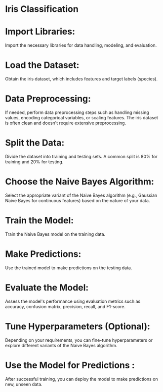 # Iris Classification

# Import Libraries:
Import the necessary libraries for data handling, modeling, and evaluation.
# Load the Dataset:
Obtain the iris dataset, which includes features and target labels (species).
# Data Preprocessing:
If needed, perform data preprocessing steps such as handling missing values, encoding categorical variables, or scaling features. The iris dataset is often clean and doesn't require extensive preprocessing.
# Split the Data:
Divide the dataset into training and testing sets. A common split is 80% for training and 20% for testing.
# Choose the Naive Bayes Algorithm:
Select the appropriate variant of the Naive Bayes algorithm (e.g., Gaussian Naive Bayes for continuous features) based on the nature of your data.
# Train the Model:
Train the Naive Bayes model on the training data.
# Make Predictions:
Use the trained model to make predictions on the testing data.
# Evaluate the Model:
Assess the model's performance using evaluation metrics such as accuracy, confusion matrix, precision, recall, and F1-score.
# Tune Hyperparameters (Optional):
Depending on your requirements, you can fine-tune hyperparameters or explore different variants of the Naive Bayes algorithm.
# Use the Model for Predictions :
After successful training, you can deploy the model to make predictions on new, unseen data.
